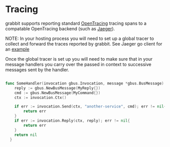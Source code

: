 # Tracing

grabbit supports reporting standard [OpenTracing](https://opentracing.io/) tracing spans to a compatable OpenTracing backend (such as [Jaeger](https://www.jaegertracing.io/)).

NOTE: In your hosting process you will need to set up a global tracer to collect and forward the traces reported by grabbit. See Jaeger go client for an [example](https://github.com/jaegertracing/jaeger-client-go)

Once the global tracer is set up you will need to make sure that in your message handlers you carry over the passed in context to successive messages sent by the handler.

```go

func SomeHandler(invocation gbus.Invocation, message *gbus.BusMessage) error{
    reply := gbus.NewBusMessage(MyReply{})
    cmd := gbus.NewBusMessage(MyCommand{})
    ctx := invocation.Ctx()

    if err := invocation.Send(ctx, "another-service", cmd); err != nil{
        return err
    }
    if err := invocation.Reply(ctx, reply); err != nil{
        return err
    }
    return nil
  }

```